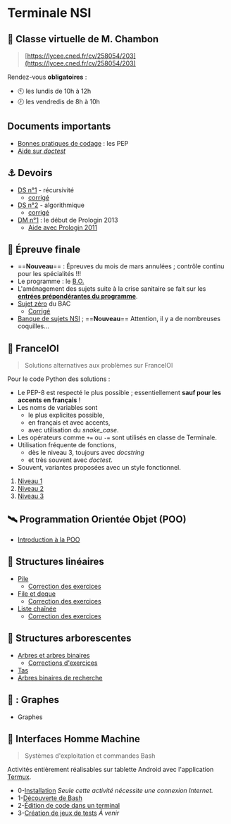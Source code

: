 # Terminale NSI

## :busts_in_silhouette: Classe virtuelle de  M. Chambon
> [https://lycee.cned.fr/cv/258054/203](https://lycee.cned.fr/cv/258054/203)

Rendez-vous **obligatoires** :
* :clock10: les lundis de 10h à 12h
* :clock8: les vendredis de 8h à 10h

## Documents importants
* [Bonnes pratiques de codage](pep.html) : les PEP
* [Aide sur *doctest*](doctest.html)

## :anchor: Devoirs
* [DS n°1](devoirs/1-ds1/DS1.html) - récursivité
    * [corrigé](devoirs/1-ds1/corrigé.html)
* [DS n°2](devoirs/2-ds2/DS2.html) - algorithmique
    * [corrigé](devoirs/2-ds2/corrigé.html)
* [DM n°1](devoirs/3-dm1/dm1.html) : le début de Prologin 2013
    * [Aide avec Prologin 2011](devoirs/3-dm1/Aide2011.html)

## :checkered_flag: Épreuve finale

* ==**Nouveau**== : Épreuves du mois de mars annulées ; contrôle continu pour les spécialités !!!
* Le programme : le [B.O.](https://cache.media.eduscol.education.fr/file/SPE8_MENJ_25_7_2019/93/3/spe247_annexe_1158933.pdf)
* L'aménagement des sujets suite à la crise sanitaire se fait sur les [**entrées prépondérantes du programme**](programme.html).
* [Sujet zéro](devoirs/bac-0/S0BAC21-Tle-SPE-NSI.pdf) du BAC
    * [Corrigé](devoirs/bac-0/Sujet_zero_20_21.pdf)
* [Banque de sujets NSI](https://eduscol.education.fr/2661/banque-des-epreuves-pratiques-de-specialite-nsi)  ; ==**Nouveau**== Attention, il y a de nombreuses coquilles...

## 🥇 FranceIOI
> Solutions alternatives aux problèmes sur FranceIOI

Pour le code Python des solutions :
* Le PEP-8 est respecté le plus possible ; essentiellement **sauf pour les accents en français** !
* Les noms de variables sont 
    * le plus explicites possible,
    * en français et avec accents,
    * avec utilisation du *snake_case*.
* Les opérateurs comme `+=` ou `-=` sont utilisés en classe de Terminale.
* Utilisation fréquente de fonctions, 
    * dès le niveau 3, toujours avec *docstring*
    * et très souvent avec *doctest*.
* Souvent, variantes proposées avec un style fonctionnel.


1. [Niveau 1](N1/accueil.html)
2. [Niveau 2](N2/accueil.html)
3. [Niveau 3](N3/accueil.html)


## :artificial_satellite: Programmation Orientée Objet (POO)

* [Introduction à la POO](cours/1-POO/POO.html)


## 🚛 Structures linéaires

* [Pile](cours/2-Structures_linéaires/1-pile.html)
    * [Correction des exercices](cours/2-Structures_linéaires/1-pile-correction.html)
* [File et deque](cours/2-Structures_linéaires/2-file.html)
    * [Correction des exercices](cours/2-Structures_linéaires/2-file-correction.html)
* [Liste chaînée](cours/2-Structures_linéaires/3-liste.html)
    * [Correction des exercices](cours/2-Structures_linéaires/3-liste-correction.html)

## 🌳 Structures arborescentes

* [Arbres et arbres binaires](cours/3-Arbres/1-arbre.html)
    * [Corrections d'exercices](cours/3-Arbres/1-correction.html)
* [Tas](cours/3-Arbres/2-tas.html)
* [Arbres binaires de recherche](cours/3-Arbres/3-ABR.html)


## :diamond_shape_with_a_dot_inside: : Graphes

* Graphes

## 🐚 Interfaces Homme Machine

> Systèmes d'exploitation et commandes Bash

Activités entièrement réalisables sur tablette Android avec l'application [Termux](https://termux.com/).

* 0-[Installation](Termux/0-termux.html) *Seule cette activité nécessite une connexion Internet.*
* 1-[Découverte de Bash](Termux/1-bash.html)
* 2-[Édition de code dans un terminal](Termux/2-micro.html)
* 3-[Création de jeux de tests](Termux/3-tests.html) *À venir*

